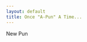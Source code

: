 ```yaml
---
layout: default
title: Once "A-Pun" A Time... 
---
```


<div class="main_container">
  <div class="quote_container">
    <p><span class="fa fa-quote-left"></span><span id="pun"></span><span class="fa fa-quote-right"></span></p>
  </div>
  
  <div class="row button_container">
    <a href="https://github.com/xiaomeow" class="btn btn-social-icon btn-github" target="_blank" title="View Source Code">
      <span class="fa fa-github fa-lg"></span>
    </a>
    <div id="newPun" class="btn btn-primary pull-right new_pun" title="Generate a New Pun">New Pun</div>
  </div>
  
</div>

<script>
  
  var punArray = ["A friend of mine tried to annoy me with bird puns, but I soon realized that toucan play at that game.", 
"Have you ever tried to eat a clock? It's very time consuming.", 
"Police were called to a daycare where a three-year-old was resisting a rest.", 
"I couldn't quite remember how to throw a boomerang, but eventually it came back to me.", 
"Simba was walking too slow, so I told him to Mufasa.", 
"Why is Peter Pan always flying? He neverlands! I love this joke because it never grows old.", 
"Jokes with punch lines can be painfully funny.", 
"A man died today when a pile of books fell on him. He only had his shelf to blame.", 
"What do you call a dinosaur with an extensive vocabulary? A Thesaurus.", 
"What happens when four children lock themselves in a wardrobe? That's narnia business..", 
"Why was Cinderella thrown off the basketball team? She ran away from the ball.", 
"My first job was working in an orange juice factory, but I got canned: couldn't concentrate.", 
"I wanted to make a joke about sodium, but Na..",
"I wanted to make a joke about quantum dots or nanoscience, but Na..No.."
"Did you hear about the Italian chef with a terminal illness? He pastaway.", 
"I never understood odourless chemicals, they never make scents.", 
"Never trust atoms, they make up everything!", 
"When two vegetarians are arguing, is it still considered beef?", 
"I stayed up all night to see where the sun went. Then it dawned on me.", 
"When life gives you melons, you're probably dyslexic.", 
"I make apocalypse jokes like there's no tomorrow.", 
"No matter how hard you push the envelope it will still be stationery.", 
"What tea do hockey players drink? Penaltea!", 
"What do Marxists only drink terrible tea? Because Proper-tea is theft."
"Did you hear about the guy who got hit in the head with a can of soda? He was lucky it was a soft drink.", 
"I was trying to make a pun about escaping quicksand but I'm stuck.", 
"The rotation of the earth really makes my day",
"Time flies like an arrow. Fruit flies like a banana.",
"To write with a broken pencil is pointless.",
"A bicycle can\'t stand on its own because it is two-tired.",
"When a clock is hungry it goes back four seconds.",
"Bakers trade bread recipes on a knead to know basis.",
"When the electricity went off during a storm at a school the students were de-lighted.",
"I used to be a tap dancer until I fell in the sink.",
"He wears glasses during math because it improves division."
,"She was only a whisky maker but he loved her still."
,"She had a boyfriend with a wooden leg, but broke it off."
,"Those who jump off a Paris bridge are in Seine."
,"It wasn\'t school John disliked it was just the principal of it."
,"It\'s better to love a short girl than not a tall."
,"There was once a cross-eyed teacher who couldn\'t control his  pupils."
,"A boiled egg in the morning is hard to beat."
,"The one who invented the door knocker got a No-bell prize."
,"Old power plant workers never die they just de-generate."
,"There was a ghost at the hotel, so they called for an inn spectre."
,"With her marriage she got a new name and a dress."
,"The short fortune-teller who escaped from prison was a small medium at large"
,"He drove his expensive car into a tree and found out how the Mercedes bends."
,"Two peanuts were walking in a tough neighborhood and one of them was a-salted."
,"When cannibals ate a missionary they got a taste of religion."
,"When an actress saw her first strands of gray hair she thought she\'d dye."
,"He often broke into song because he couldn\'t find the key."
,"Marathon runners with bad footwear suffer the agony of defeat."
,"Driving on so many turnpikes was taking its toll."
,"To some - marriage is a word ... to others - a sentence."
,"In democracy its your vote that counts. In feudalism its your count that votes."
,"Atheism is a non-prophet organization"
,"It was an emotional wedding. Even the cake was in tiers."
,"A cardboard belt would be a waist of paper."
,"Local Area Network in Australia: the LAN down under."
,"When two TV repairman got married the reception was excellent."
,"An office with many people and few electrical outlets could be in for a power struggle."
,"How do you make antifreeze? Steal her blanket."
,"A small boy swallowed some coins and was taken to a hospital. When his grandmother telephoned to ask how he was a nurse said \'No change yet\'."
,"A pediatrician is a doctor of little patients."
,"Talking to her about computer hardware I make my mother board."
,"The best way to stop a charging bull is to take away his credit card."
,"If you give some managers an inch they think they\'re a ruler."
,"Two silk worms had a race. They ended up in a tie."
,"He had a photographic memory that was never developed."
,"A lawyer for a church did some cross-examining."
,"Chronic illegal parkers suffer from parking zones disease."
,"Some people don\'t like food going to waist.."
,"You feel stuck with your debt if you can\'t budge it."
,"Girls who don\'t get asked out as often as their friends could feel out-dated."
,"We were so poor when I was growing up we couldn\'t even afford to pay attention."
,"A pet store had a bird contest with no perches necessary."
,"A backwards poet writes inverse."
,"Once you\'ve seen one shopping center you\'ve seen a mall."
,"When the smog lifts in Los Angeles, U C L A."
,"A plateau is a high form of flattery."
,"When chemists die, we barium."
,"When the wheel was invented, it caused a revolution."
,"Seven days without a pun makes one weak."
,"A circus lion won\'t eat clowns because they taste funny."
,"A toothless termite walked into a tavern and said, \"Is the bar tender here?\""
,"Did you hear about the fire at the circus? The heat was in-tents."
,"Santa\'s helpers are subordinate clauses."
,"A lot of money is tainted. It taint yours and it taint mine."
,"When they bought a water bed, the couple started to drift apart."
,"Gardeners always know the ground rules."
,"Some people\'s noses and feet are build backwards: their feet smell and their noses run."
,"Two banks with different rates have a conflict of interest."
,"What do you call cheese that is not yours? Nacho Cheese."
,"When a new hive is done bees have a house swarming party."
,"Never lie to an x-ray technician. They can see right through you."
,"Old programmers never die, they just can\'t C as well."
,"A music store had a small sign which read: Bach in a Minuet."
,"Long fairy tales have a tendency to dragon."
,"A ditch digger was entrenched in his career."
,"A girl and her boyfriend went to a party as a barcode. They were an item."
,"A criminal\'s best asset is his lie ability."
,"I wondered why the baseball was getting bigger. Then it hit me."
,"People who plug their computer keyboards into hi-fi systems aren\'t idiots. That would be stereotyping."
,"Did you hear about the guy whose whole left side was cut off? He\'s all right now."
,"I used to have a fear of hurdles, but I got over it."
,"There was a sign on the lawn at a drug re-hab center that said \'Keep off the Grass\'."
,"I couldn\'t quite remember how to throw a boomerang, but eventually it came back to me."
,"A hole has been found in the nudist camp wall. The police are looking into it."
,"It\'s not that the man did not know how to juggle, he just didn\'t have the balls to do it."
,"I decided that becoming a vegetarian was a missed steak."
,"Police were called to a daycare where a three-year-old was resisting a rest."
,"What did the grape say when it got stepped on? Nothing - but it let out a little whine."
,"It is tough to do inventories in Afghanistan because of the tally ban."
,"Atheists don\'t solve exponential equations because they don\'t believe in higher powers."
,"The butcher backed up into the meat grinder and got a little behind in his work."
,"Pencils could be made with erasers at both ends, but what would be the point?"
,"When William joined the army he disliked the phrase \'fire at will\'."
,"Did you hear about the guy who got hit in the head with a can of soda? He was lucky it was a soft drink."
,"A prisoner\'s favorite punctuation mark is the period. It marks the end of his sentence."
,"I used to do rock climbing as a youth, but I was much boulder back then."
,"I should have been sad when my flashlight batteries died, but I was delighted."
,"Cartoonist found dead in home. Details are sketchy."
,"I could not pull out of my parking space, so I used my back up plan."
,"A hungry traveller stops at a monastery and is taken to the kitchens. A brother is frying chips. \'Are you the friar?\' he asks. \'No. I\'m the chip monk,\' he replies."
,"Two hats were hanging on a hat rack in the hallway. One hat says to the other, \'You stay here, I\'ll go on a head.\'."
,"Now matter how much you push the envelope, it\'ll still be stationery."
,"The IRA their like the Mafia, they can take anything."
,"The roundest knight at king Arthur\'s round table was Sir Cumference."
,"The man who survived mustard gas and pepper spray is now a seasoned veteran."
,"The man who worked at the watch factory was very funny. He stood about all day making faces."
,"The dead batteries were given out free of charge."
,"Organ donors put their heart into it."
,"Although Nobelists tend to have dynamite personalities, Niels was a Bohr, and Linus was a Pauling."
,"Decimals have a point."
,"The magician got so mad he pulled his hare out."
,"An electrician claimed that his truck was a volts wagon."
,"As the shoe said to the hat, \'You go on ahead, and I\'ll follow on foot\'."
,"Old doctors never die they just lose their patience."
,"If you step onto a plane and recognize a friend of yours named Jack don\'t yell out Hi Jack!"
,"I\'ve been to the dentist several times so I know the drill."
,"A rubber band pistol was confiscated from algebra class because it was a weapon of math disruption."
,"I relish the fact that you\'ve mustard the strength to ketchup to me."
,"Novice pirates make terrible singers because they can\'t hit the high seas."
,"A friend told me he dug a hole in my backyard and filled it with water. I thought he meant well."
,"When the cannibal showed up late to the luncheon, they gave him the cold shoulder."
,"If you leave alphabet soup on the stove and go out, it could spell disaster."
,"He said I was average - but he was just being mean."
,"The raisin wined about how he couldn\'t achieve grapeness."
,"What is the difference between a nicely dressed man on a tricycle and a poorly dressed man on a bicycle? A tire."
,"I get my large circumference from too much pi."
,"A dog gave birth to puppies near the road and was ticketed for littering."
,"Let\'s talk about rights and lefts. You\'re right so I left."
,"To many girls the word \'marriage\' has a nice ring to it."
,"In the winter my dog wears his coat, but in the summer he wears his coat and pants."
,"Experts say the cost of funerals have risen by 50%, they blame it on the cost of living."
,"Why was the ink drop sad? Because her dad was in the pen and she didn\'t know how long the sentence would be!"
,"Stealing someone\'s coffee is called \'mugging\'."
,"He didn\'t tell his mother that he ate some glue. His lips were sealed."
,"The little old woman who lived in a shoe wasn\'t the sole owner - there were strings attached."
,"My desire to be a dermatologist was only skin deep. I knew I was destined for osteology. I could feel it in my bones."
,"Not being able to iron out all of his problems made the dry cleaner very depressed."
,"An electrician is a bright spark who knows what\'s watt."
,"Having intercourse in an elevator is wrong on so many levels."
,"When I get naked in the bathroom, the shower usually gets turned on."
,"I couldn\'t work out how to fasten my seatbelt. Then it clicked."
,"I can\'t believe I got fired from the calendar factory. All I did was take a day off."
,"Singing in the shower is all fun and games until you get shampoo in your mouth, then it just becomes a soap opera."
,"Thank god for nipples. Without them, boobs would be pointless."
,"To the guy who invented Zero: Thanks for nothing!"
,"Menstruastion jokes aren\'t funny. Period."
,"How does Moses make his tea? Hebrews it."
,"I\'ve accidentally swallowed some Scrabble tiles. My next crap could spell disaster."
,"I have a few jokes about unemployed people, but it doesn\'t matter none of them work."
,"Do ants get high on antacid?"
,"I pride myself in my ability to make big cat puns. It\'s my mane skill. I ain\'t lion!"
,"Jill broke her finger today, but on the other hand she was completely fine."
,"I really wanted a camouflage shirt, but I couldn\'t find one."
,"I try wearing tight jeans, but I can never pull it off."
,"I don\'t think I need a spine. It\'s holding me back."
,"I planned to find my watch today, but I didn\'t have the time."
,"A handlebar mustache may look ridiculous, but symmetrical eyelashes are even cilia."
,"Contacts are easy to lose, so keep your eyes on them."
,"A no-fly zone prohibits zippers."
,"I always believed my body was a prison for me. I was right, in biology I learnt they were made of cells."
,"Mooning is lunacy."
,"Make no bones about it but the ulna has a humerus side to it."
,"I couldn\'t stand to be without my legs."
,"Did you hear about the crime that happened in a parking garage? It was wrong on so many levels."
,"They won\'t know who robbed the Scotch factory until they check the tape."
,"I got a small ticket for speeding. It\'s fine with me."
,"How did Mister Nucleus escape from prison? Through the cell wall."
,"I\'d tell you a chemistry joke but I know I wouldn\'t get a reaction."
,"The other day I held the door open for a clown. I thought it was a nice jester."
,"If towels could tell jokes they would probably have a dry sense of humor."
,"I was going to tell you a joke about infinity, but it didn\'t have an ending!"
,"The comedian stopped at the fabric store on his way to a comedy gig. He was looking for new material."
,"The movie about the mobile home was advertised with a trailer."
,"Did you see the movie about the hot dog? It was an Oscar Wiener."
,"I\'ve always pictured myself taking selfies."
,"I had a hand in the puppet show."
,"I\'m reading a book about mazes, I got lost in it."
,"I had plans to begin reading a book about sinkholes but they fell through."
,"I went to the theatre, it looked a bit suspicious. I reckon the whole thing was staged."
,"The electrician worked hard to get in shape so he could perform with Circuit Soleil."
,"I went to the dentist without lunch, and he gave me a plate."
,"No one knew she had a dental implant until it came out in a conversation."
,"Contemplating my imminent root canal procedure was deeply unnerving."
,"My cavity wasn\'t fixed by my regular dentist, but by a guy who was filling in."
,"I got my job at the dentist\'s office by word of mouth."
,"That\'s a cool chair. Yeah, I know, it rocks."
,"What did the mama tire and the papa tire name their baby girl tire? Michelle Lynn."
,"The lumberjack loved his new computer. He especially enjoyed logging in."
,"Why did the capacitor kiss the diode? He just couldn\'t resistor."
,"If a Norwegian robot analyzes a bird, it Scandinavian."
,"I shouldn\'t have plugged my iPhone into the PC at the kitchen. It\'s now in the sync."
,"Trust your calculator. It\'s something to count on."
,"The man put his name on the neck of his shirt so he would have collar ID."
,"He dropped a computer on his toes and had megahertz."
,"Will this computer last five years? Obsoletely!"
,"Yesterday I was on the computer, I couldn\'t find the Esc and I lost Ctrl."
,"The cat took up computer lessons in hopes of mastering its grip on a mouse."
,"I got a deal on a new computer, and they threw in the operating system to boot."
,"I got angry when my cell phone battery died. My counselor suggested I find an outlet."
,"My computer is so slow it hertz."
,"Claustrophobic people are more productive thinking outside the box."
,"My job at the concrete plant seems to get harder and harder."
,"Pencil sharpeners have a tough life - they live off tips."
,"How do construction workers party? They raise the roof."
,"A butcher was trying so hard to be funny, but he just wasn\'t making the cut."
,"People who lack the patience for calligraphy will never have properly formed characters."
,"The stripper was getting tired of the same old thong and dance."
,"How could I trust the ceiling fan installer when I knew he was always screwing up."
,"What happened to the rich guy with the double chin? He made a four chin."
,"Dissatisfied with the lack of thoroughness in the demolition of the old tavern, he got into the bulldozer himself and razed the bar to a new level."
,"\'I am presently employed\', said the gift wrapper."
,"Even the smallest egg farms are multi-layer organisations."
,"The carpenter came round the other day, he made the best entrance I have ever seen."
,"The inept psychic attempted clairvoyance but just couldn\'t get intuit."
,"A pyrotechnician should know how fireworks."
,"Did you hear about these new reversible jackets? I\'m excited to see how they turn out."
,"There was a big paddle sale at the boat store. It was quite an oar deal."
,"Greengrocers earn a meager celery, come home beet and just want to read the pepper, take a leek, turnip the covers endive into bed."
,"The store keeps calling me to come back and buy more bedroom furniture, but all I really wanted was one night stand."
,"Women who wear $200.00 perfume obviously are known to have no common scents."
,"There was a shootout in The Gap. There were many casual-tees."
,"The liquor store advertised, \'We De-Liver.\'"
,"At a pet store: \'buy one dog, get one flea\'."
,"You know prices are rising when you buy a winter jacket and even down is up."
,"A man walked into a chimney store and asked \'How much for this one?\'. The salesman replied \'It\'s on the house.\'"
,"When a ladder was stolen from a store the manager said that further steps would be taken."
,"Sign on a broken perfume bottle, \"Out of odor\"."
,"The price of shingles is going through the roof."
,"One of these new shoes isn\'t right."
,"I was struggling to figure out how lightning works then it struck me."
,"I\'m bad at math, so the equation 2n+2n is 4n to me."
,"A rule of grammar: double negatives are a no-no."
,"My son\'s spelling test consisted of synonyms of the word incorrect. He was able to write every wrong."
,"My student was late for class, claiming he was in the washroom. I think he was stalling."
,"What did the triangle say to the circle? You\'re so pointless."
,"I always prayed before my trigonometry tests. I was hoping for a sine from above."
,"I was kicked out of math class for one too many infractions."
,"I used to hate maths but then I realised decimals have a point."
,"In high school I recall having a beautiful but difficult math teacher. She was easy on the eyes and hard on the pupils!"
,"I wondered why my geometry class was always tired. They were all out of shape."
,"I\'ve failed the mathematics test so many times I lost count."
,"I didn\'t understand the math, so the teacher summed it up for me."
,"The high school music teacher was quite controversial. He told his students to read band books."
,"After periodic doubts about his vocational calling, the young chemistry teacher concluded he was out of his element."
,"We\'re not getting anywhere in geometry class. It feels like we\'re going in circles."
,"The coffee tasted like mud because it was ground a couple of minutes ago."
,"Drinking too much coffee can cause a latte problems."
,"After winter, the trees are relieved."
,"When kissing flowers, tulips are better than one."
,"When I bought some fruit trees the nursery owner gave me some insects to help with pollination. They were free bees."
,"Mr. Mushroom could never understand why he wasn\'t looked on as a real fun guy."
,"If we canteloup lettuce marry!"
,"The farmer was surprised when his pumpkin won a blue ribbon at the State Fair. He shouted, \'Oh, my gourd.\'"
,"A photographer was great at botany because he knew photo synthesis."
,"Scarecrows are always garden their patch."
,"In some conifer forests, you can\'t cedar wood for the trees."
,"The research assistant couldn\'t experiment with plants because he hadn\'t botany."
,"The apple crossed the street because he wanted to get to the other cider the road."
,"I like European food so I decided to Russia over there because I was Hungary. After Czech\'ing the menu I ordered Turkey. When I was Finnished I told the waiter \'Spain good but there is Norway I could eat another bite\'."
,"England doesn\'t have a kidney bank, but it does have a Liverpool."
,"The Irish should be rich because their capital is always Dublin."
,"Never make fun of a Scotsman\'s traditional garb. You could get kilt that way."
,"I would like to go to Holland one day, wooden shoe?"
,"If you said you were from South America, I would not Bolivia."
,"When I go to West Africa I\'m Ghana make sure Togo to Mali and then I can say I\'ve Benin Timbuktu."
,"Italian building inspectors in Pisa are leanient."
,"Did you know that donuts were first made in Greece?"
,"In a Scandinavian race the last Lapp crossed the Finnish line."
,"Britain is a wet place since the queen has had a long reign."
,"While in Mexico, the chinese diplomat got a ticket for going the Wong way on the Juan Way street."
,"Goats in France are musical because they have french horns."
,"A practical Czech is considered to be Praguematic."
,"I used to like Russian dolls until I realised they were full of themselves!"
,"Things made in Australia are high koala-ty."
,"If you Russia round and Ukraine your neck don\'t Crimea river."
,"When asked by a passenger how high he would get, the pilot replied,\'I don\'t do drugs.\'"
,"The airlines have become so cash-strapped, they charged me for my emotional baggage."
,"Traveling on a flying carpet is a rugged experience."
,"Did you hear about the pilot who always had work? He was great at landing a job."
,"During his air test a young pilot flew through a rainbow. He passed with flying colors."
,"If you get sick at the airport it could be a terminal illness."
,"An astronaut broke the law of gravity and got a suspended sentence."
,"Some planes are so cramped that passengers suffer jet leg."
,"The cost of the space program is astronomical."
,"One of the first things you\'ll notice at the Beijing airport is a whole lot of Chinese checkers."
,"Whiteboards are remarkable."
,"What are you when you\'re running in front of a car? Tired. What are you when you\'re running behind a car? Exhausted."
,"Where does Napoleon keep his armies? Up his sleevies."
,"How does Hitler tie his shoesies? Into little knotsies."
,"What does a house wear? A dress."
,"I submitted ten jokes to a local newspaper that was giving away $100 for the best joke. Despite multiple efforts to win, no pun in ten did."
,"What do you call a fake noodle? An impasta!"
,"My leaf blower doesn\'t work; it sucks."
,"My vacuum doesn\'t work; it blows."
,"You don\'t suffer from peer pressure. There is no dock on your head."
,"Don\'t drink with ghosts, they can\'t handle their boos."
,"What the worst thing about throwing a party in space? You have to Planet."
,"What\'s the best thing about living in Switzerland? Well, the flag\'s a big plus."
,"What do you call a bad chemist? An Oxymoron."
,"Wanna hear a joke about pizza? Never mind it\'s too cheesy."
,"Do you want to hear a joke about a pencil? Nah it\'s pointless."
,"I\'m reading a book about anti-gravity. Its impossible to put down."
,"What do you call a cow that just gave birth? De-calf-inated."
,"Camping is intense."
,"Gouda, but I swiss I was cheddar."
,"How fast is milk? It\'s pasteurized before you know it."
,"Two tectonic plates run into each other. One of them says, \"Oh, my fault!\""
,"Which animal is best at playing poker? The bluffalo!"
,"My girlfriend found out I replaced our bed with a trampoline. She hit the roof."
,"Why did the can-crusher quit his job? It was soda pressing."
,"I never saw The Fifth Element. I heard it was really boron."
,"As I straightened my beard in the mirror, I stopped to admire for a moment and said \"Man, this beard is really growing on me\"."
,"Panda enters a bar. He eats shoots and leaves."
,"How much does a polar bear weigh? Enough to break the ice. Hi, I\'m ____."
,"When a grizzly hibernates is he bearly sleeping?"
,"How do you make holy water? You boil the hell out of it."
,"I was seeing this girl who wanted to go to Chinatown on every date. Eventually I had to break up with her: she was too lo-mein-tenance."
,"Do you know which nationality makes the best puns? The Japunese. That\'s why they call it The Land of the rising pun."
,"When I was younger my hair was really wavy, but then I realized it was waving goodbye!"
,
"What do you call a wave function describing different quantum states of multiple systems? The "United" States!"
,"Why does heat have boring derivatives? Because dq=TdS, i.e."tedius"! (where q is heat, T is temperature, and S is entropy)"
,"There are two kittens on the roof, which one slides off first? The one with the lower mew! (where \mu is the coefficient of friction)"
,"Where in the hospital is the worst place to play hide-and-seek? In the I.C.U."
,"Why are fruit flies cold? Because they have compound ice (compound eyes)"
,"Why are starfish cooler than humans? Because they have more ice/eyes (since they have one eye at the end of each arm, so typically five in total)"
,"Why does it stop raining after Christmas? Because the "rain"-deers/reindeers are gone"
,"What is a cat's favorite way of holding a pen? Purr..pen-dicularly!"
,"What do you call a feline exihibition? Mew-seum!"
,"Why are puns usually terrible? Because they're meant to "Pun"-ish people!"
,"What does a cat do to a glovebox? "Purr.."ge!"
,"Once upon a time, there was an industrious otolaryngologist specializing in ear infection, so most people knew him as Mr. Ear. His job left him hardly any leisure. On New Year's Eve, however, I asked Mr. Ear to join me for a party at Mr. Hapi's. To my surprise and delight, he agreed to come along. We both showed up at the party, but Mr. Ear started talking to Mr. Hapi before I even introduced him. Then I came to realize --- Hapi knew Ear!"
,"There "snow" more puns!"
,

"The other day my friend was telling me that I didn’t understand what irony meant..which is ironic, because we were standing at a bus stop."
,"What’s the difference between an etymologist and an entomologist? An etymologist knows the difference."
,"Three logicians walk into a bar. The bartender asks, “Do all of you want a drink?”… The first logician says, “I don’t know.” The second logician says, “I don’t know.” The third logician says, “Yes!”"
,"It’s hard to explain puns to kleptomaniacs… because they always take things literally."
,"René Descartes walks into a bar. Bartender asks if he wants anything. Descartes says, “I think not,” then disappears."
,"Schrodinger's cat walks into a bar. And doesn't."
,"An infinite number of mathematicians walk into a bar. The first orders a beer, the second orders half a beer, the third orders a quarter of a beer, and so on. After the seventh order, the bartender pours two beers and says, “You fellas ought to know your limits.”"
,"There are two types of people in this world: Those who can extrapolate from incomplete data."
,"A linguistics professor was lecturing his class the other day. “In English,” he said, “a double negative forms a positive. However, in some languages, such as Russian, a double negative remains a negative.. But there isn’t a single language, not one, in which a double positive can express a negative.” A voice from the back of the room piped up, “Yeah, right.”"

];


var getRand = function(min, max){
  return Math.floor(Math.random() * (max - min + 1) + min);
};

$("#newPun").click(function(){
  var punValue = punArray[getRand(0, (punArray.length - 1))]
  $("#pun").html(punValue);
 
    console.log(getRand(0, punArray.length));
});

</script>


